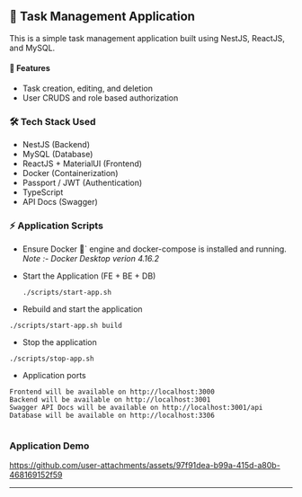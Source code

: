 ## 📝 Task Management Application

This is a simple task management application built using NestJS, ReactJS, and MySQL.

#### 🚀 Features

- Task creation, editing, and deletion
- User CRUDS and role based authorization

### 🛠️ Tech Stack Used

- NestJS (Backend)
- MySQL (Database)
- ReactJS + MaterialUI (Frontend)
- Docker (Containerization)
- Passport / JWT (Authentication)
- TypeScript
- API Docs (Swagger)

### ⚡️ Application Scripts

- Ensure Docker 🐳` engine and docker-compose is installed and running.
  _Note :- Docker Desktop verion 4.16.2_
- Start the Application (FE + BE + DB)

  ```
  ./scripts/start-app.sh
  ```

- Rebuild and start the application

```
./scripts/start-app.sh build
```

- Stop the application

```
./scripts/stop-app.sh
```

- Application ports

```
Frontend will be available on http://localhost:3000
Backend will be available on http://localhost:3001
Swagger API Docs will be available on http://localhost:3001/api
Database will be available on http://localhost:3306


```

### Application Demo

https://github.com/user-attachments/assets/97f91dea-b99a-415d-a80b-468169152f59

---
